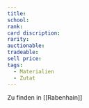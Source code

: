 ```yaml
---
title:
school: 
rank: 
card discription: 
rarity: 
auctionable: 
tradeable: 
sell price: 
tags:
  - Materialien
  - Zutat
---
```

Zu finden in [[Rabenhain]]